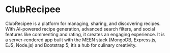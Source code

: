 # ClubRecipee
 ClubRecipee is a platform for managing, sharing, and discovering recipes. With AI-powered recipe generation, advanced search filters, and social features like commenting and rating, it creates an engaging experience. It is a server-rendered app built with the MEEN stack (MongoDB, Express.js, EJS, Node.js) and Bootstrap 5; it’s a hub for culinary creativity.

